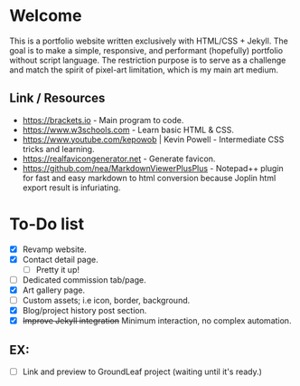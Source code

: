 # Welcome
This is a portfolio website written exclusively with HTML/CSS + Jekyll. The goal is to make a simple, responsive, and performant (hopefully) portfolio without script language. The restriction purpose is to serve as a challenge and match the spirit of pixel-art limitation, which is my main art medium.

## Link / Resources
- https://brackets.io - Main program to code.
- https://www.w3schools.com - Learn basic HTML & CSS.
- https://www.youtube.com/kepowob | Kevin Powell - Intermediate CSS tricks and learning.
- https://realfavicongenerator.net - Generate favicon.
- https://github.com/nea/MarkdownViewerPlusPlus - Notepad++ plugin for fast and easy markdown to html conversion because Joplin html export result is infuriating.

# To-Do list
- [x] Revamp website.
- [x] Contact detail page.
  - [ ] Pretty it up!
- [ ] Dedicated commission tab/page.
- [x] Art gallery page.
- [ ] Custom assets; i.e icon, border, background.
- [x] Blog/project history post section.
- [x] ~~Improve Jekyll integration~~ Minimum interaction, no complex automation.

## EX:
- [ ] Link and preview to GroundLeaf project (waiting until it's ready.)
